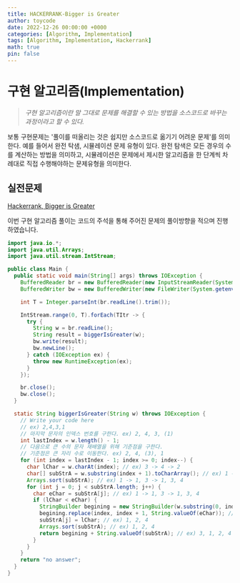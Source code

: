 ```yaml
---
title: HACKERRANK-Bigger is Greater
author: toycode
date: 2022-12-26 00:00:00 +0000
categories: [Algorithm, Implementation]
tags: [Algorithm, Implementation, Hackerrank]
math: true
pin: false
---
```


# 구현 알고리즘(Implementation)

> _구현 알고리즘이란 말 그대로 문제를 해결할 수 있는 방법을 소스코드로 바꾸는 과정이라고 할 수 있다._

보통 구현문제는 '풀이를 떠올리는 것은 쉽지만 소스코드로 옮기기 어려운 문제'를 의미한다. 예를 들어서 완전 탁샘, 시뮬레이션 문제 유형이 있다.
완전 탐색은 모든 경우의 수를 계산하는 방법을 의미하고, 시뮬레이션은 문제에서 제시한 알고리즘을 한 단계씩 차례대로 직접 수행해야하는 문제유형을 의미한다.

## 실전문제

[Hackerrank, Bigger is Greater](https://www.hackerrank.com/challenges/bigger-is-greater/problem?isFullScreen=true)

이번 구현 알고리즘 풀이는 코드의 주석을 통해 주어진 문제의 풀이방향을 적으며 진행하였습니다.

```java
import java.io.*;
import java.util.Arrays;
import java.util.stream.IntStream;

public class Main {
  public static void main(String[] args) throws IOException {
    BufferedReader br = new BufferedReader(new InputStreamReader(System.in));
    BufferedWriter bw = new BufferedWriter(new FileWriter(System.getenv("OUTPUT_PATH")));

    int T = Integer.parseInt(br.readLine().trim());

    IntStream.range(0, T).forEach(TItr -> {
      try {
        String w = br.readLine();
        String result = biggerIsGreater(w);
        bw.write(result);
        bw.newLine();
      } catch (IOException ex) {
        throw new RuntimeException(ex);
      }
    });

    br.close();
    bw.close();
  }

  static String biggerIsGreater(String w) throws IOException {
    // Write your code here
    // ex) 2,4,3,1
    // 마지막 문자의 인덱스 번호를 구한다. ex) 2, 4, 3, (1)
    int lastIndex = w.length() - 1;
    // 다음으로 큰 수의 문자 재배열을 위해 기준점을 구한다.
    // 기준점은 큰 자리 수로 이동한다. ex) 2, 4, (3), 1
    for (int index = lastIndex - 1; index >= 0; index--) {
      char lChar = w.charAt(index); // ex) 3 -> 4 -> 2
      char[] subStrA = w.substring(index + 1).toCharArray(); // ex) 1 -> 3, 1 -> 4, 3, 1
      Arrays.sort(subStrA); // ex) 1 -> 1, 3 -> 1, 3, 4
      for (int j = 0; j < subStrA.length; j++) {
        char eChar = subStrA[j]; // ex) 1 -> 1, 3 -> 1, 3, 4
        if (lChar < eChar) {
          StringBuilder begining = new StringBuilder(w.substring(0, index + 1)); // ex) 2
          begining.replace(index, index + 1, String.valueOf(eChar)); // ex) 3
          subStrA[j] = lChar; // ex) 1, 2, 4
          Arrays.sort(subStrA); // ex) 1, 2, 4
          return begining + String.valueOf(subStrA); // ex) 3, 1, 2, 4
        }
      }
    }
    return "no answer";
  }
}
```

